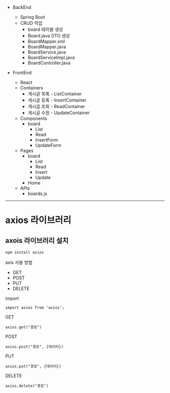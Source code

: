 
- BackEnd
  - Spring Boot
  - CRUD 작업
    - board 테이블 생성
    - Board.java DTO 생성
    - BoardMapper.xml
    - BoardMapper.java
    - BoardService.java
    - BoardServiceImpl.java
    - BoardController.java

- FrontEnd
  - React
  - Containers
    - 게시글 목록 - ListContainer
    - 게시글 등록 - InsertContainer
    - 게시글 조회 - ReadContainer
    - 게시글 수정 - UpdateContainer
  - Components
    - board
      - List
      - Read
      - InsertForm
      - UpdateForm
  - Pages
    - board
      - List
      - Read
      - Insert
      - Update
    - Home
  - APIs
    - boards.js

---

# axios 라이브러리

## axois 라이브러리 설치
```
npm install axios
```
axis 사용 방법
  - GET
  - POST
  - PUT
  - DELETE

import
```
import axios from 'axios';
```

GET
```
axios.get("경로")
```

POST
```
axios.post("경로", {데이터})
```

PUT
```
axios.put("경로", {데이터})
```

DELETE
```
axios.delete("경로")
```